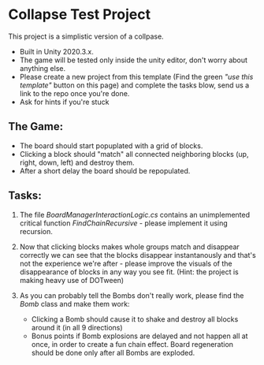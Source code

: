# Collapse Test Project

This project is a simplistic version of a collpase.

- Built in Unity 2020.3.x.
- The game will be tested only inside the unity editor, don't worry about anything else.
- Please create a new project from this template (Find the green *"use this template"* button on this page) and complete the tasks blow, send us a link to the repo once you're done.
- Ask for hints if you're stuck

## The Game:
- The board should start popuplated with a grid of blocks.
- Clicking a block should "match" all connected neighboring blocks (up, right, down, left) and destroy them.
- After a short delay the board should be repopulated.

## Tasks:

1. The file *BoardManagerInteractionLogic.cs* contains an unimplemented critical function *FindChainRecursive* - please implement it using recursion.

2. Now that clicking blocks makes whole groups match and disappear correctly we can see that the blocks disappear instantanously and that's not the experience we're after - please improve the visuals of the disappearance of blocks in any way you see fit. (Hint: the project is making heavy use of DOTween)

3. As you can probably tell the Bombs don't really work, please find the *Bomb* class and make them work:
	- Clicking a Bomb should cause it to shake and destroy all blocks around it (in all 9 directions)
	- Bonus points if Bomb explosions are delayed and not happen all at once, in order to create a fun chain effect. Board regeneration should be done only after all Bombs are exploded.
